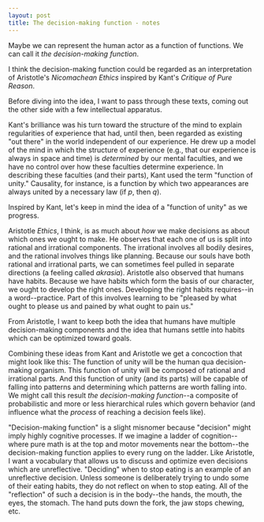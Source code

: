 ```yaml
---
layout: post
title: The decision-making function - notes
---
```


Maybe we can represent the human actor as a function of functions. We can call it _the decision-making function_.

I think the decision-making function could be regarded as an interpretation of Aristotle's *Nicomachean Ethics* inspired by Kant's *Critique of Pure Reason*.

Before diving into the idea, I want to pass through these texts, coming out the other side with a few intellectual apparatus.

Kant's brilliance was his turn toward the structure of the mind to explain regularities of experience that had, until then, been regarded as existing "out there" in the world independent of our experience. He drew up a model of the mind in which the structure of experience (e.g., that our experience is always in space and time) is *determined* by our mental faculties, and we have no control over how these faculties determine experience. In describing these faculties (and their parts), Kant used the term "function of unity." Causality, for instance, is a function by which two appearances are always united by a necessary law (if *p*, then *q*). 
<!-- Interestingly (for thoughts relating to Wolfram's research), Kant dubs the understanding "*the faculty of rules*." -->
Inspired by Kant, let's keep in mind the idea of a "function of unity" as we progress.

Aristotle *Ethics*, I think, is as much about *how* we make decisions as about which ones we ought to make. He observes that each one of us is split into rational and irrational components. The irrational involves all bodily desires, and the rational involves things like planning. Because our souls have both rational and irrational parts, we can sometimes feel pulled in separate directions (a feeling called *akrasia*). Aristotle also observed that humans have habits. Because we have habits which form the basis of our character, we ought to develop the right ones. Developing the right habits requires--in a word--practice. Part of this involves learning to be "pleased by what ought to please us and pained by what ought to pain us." 

From Aristotle, I want to keep both the idea that humans have multiple decision-making components and the idea that humans settle into habits which can be optimized toward goals.

Combining these ideas from Kant and Aristotle we get a concoction that might look like this: The function of unity will be the human qua decision-making organism. This function of unity will be composed of rational and irrational parts. And this function of unity (and its parts) will be capable of falling into patterns and determining which patterns are worth falling into. We might call this result *the decision-making function*--a composite of probabilistic and more or less hierarchical rules which govern behavior (and influence what the *process* of reaching a decision feels like).

"Decision-making function" is a slight misnomer because "decision" might imply highly cognitive processes. If we imagine a ladder of cognition--where pure math is at the top and motor movements near the bottom--the decision-making function applies to every rung on the ladder. Like Aristotle, I want a vocabulary that allows us to discuss and optimize even decisions which are unreflective. "Deciding" when to stop eating is an example of an unreflective decision. Unless someone is deliberately trying to undo some of their eating habits, they do not reflect on when to stop eating. All of the "reflection" of such a decision is in the body--the hands, the mouth, the eyes, the stomach. The hand puts down the fork, the jaw stops chewing, etc.
